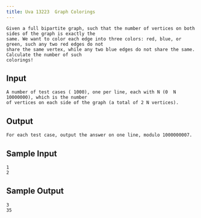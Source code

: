 ```yaml
---
title: Uva 13223  Graph Colorings
---
```



```
Given a full bipartite graph, such that the number of vertices on both sides of the graph is exactly the
same. We want to color each edge into three colors: red, blue, or green, such any two red edges do not
share the same vertex, while any two blue edges do not share the same. Calculate the number of such
colorings!
```

## Input

```
A number of test cases ( 1000), one per line, each with N (0  N  10000000), which is the number
of vertices on each side of the graph (a total of 2 N vertices).

```

## Output

```
For each test case, output the answer on one line, modulo 1000000007.

```

## Sample Input

```
1
2

```

## Sample Output

```
3
35
```
